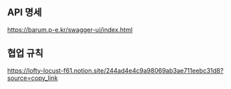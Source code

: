 ## API 명세
<https://barum.p-e.kr/swagger-ui/index.html>

## 협업 규칙
<https://lofty-locust-f61.notion.site/244ad4e4c9a98069ab3ae711eebc31d8?source=copy_link>